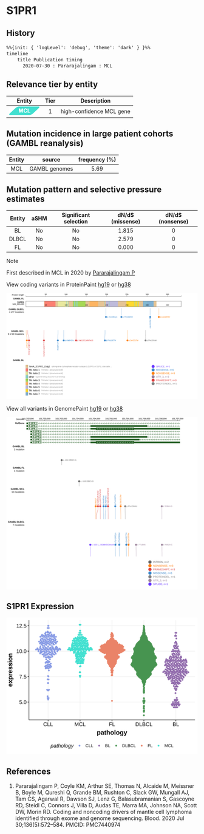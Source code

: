 # S1PR1
## History

```mermaid
%%{init: { 'logLevel': 'debug', 'theme': 'dark' } }%%
timeline
    title Publication timing
      2020-07-30 : Pararajalingam : MCL
```
## Relevance tier by entity

|Entity|Tier|Description             |
|:------:|:----:|------------------------|
|![MCL](images/icons/MCL_tier1.png)   |1   |high-confidence MCL gene|

## Mutation incidence in large patient cohorts (GAMBL reanalysis)

|Entity|source       |frequency (%)|
|:------:|:-------------:|:-------------:|
|MCL   |GAMBL genomes|5.69         |

## Mutation pattern and selective pressure estimates

|Entity|aSHM|Significant selection|dN/dS (missense)|dN/dS (nonsense)|
|:------:|:----:|:---------------------:|:----------------:|:----------------:|
|BL    |No  |No                   |1.815           |0               |
|DLBCL |No  |No                   |2.579           |0               |
|FL    |No  |No                   |0.000           |0               |


> [!NOTE]
> First described in MCL in 2020 by [Pararajalingam P](https://pubmed.ncbi.nlm.nih.gov/32160292)


View coding variants in ProteinPaint [hg19](https://morinlab.github.io/LLMPP/GAMBL/S1PR1_protein.html)  or [hg38](https://morinlab.github.io/LLMPP/GAMBL/S1PR1_protein_hg38.html)

![image](images/proteinpaint/S1PR1_NM_001400.svg)

View all variants in GenomePaint [hg19](https://morinlab.github.io/LLMPP/GAMBL/S1PR1.html)  or [hg38](https://morinlab.github.io/LLMPP/GAMBL/S1PR1_hg38.html)

![image](images/proteinpaint/S1PR1.svg)
## S1PR1 Expression
![image](images/gene_expression/S1PR1_by_pathology.svg)
<!-- ORIGIN: pararajalingamCodingNoncodingDrivers2020 -->
<!-- MCL: pararajalingamCodingNoncodingDrivers2020 -->
## References
1.  Pararajalingam P, Coyle KM, Arthur SE, Thomas N, Alcaide M, Meissner B, Boyle M, Qureshi Q, Grande BM, Rushton C, Slack GW, Mungall AJ, Tam CS, Agarwal R, Dawson SJ, Lenz G, Balasubramanian S, Gascoyne RD, Steidl C, Connors J, Villa D, Audas TE, Marra MA, Johnson NA, Scott DW, Morin RD. Coding and noncoding drivers of mantle cell lymphoma identified through exome and genome sequencing. Blood. 2020 Jul 30;136(5):572–584. PMCID: PMC7440974
